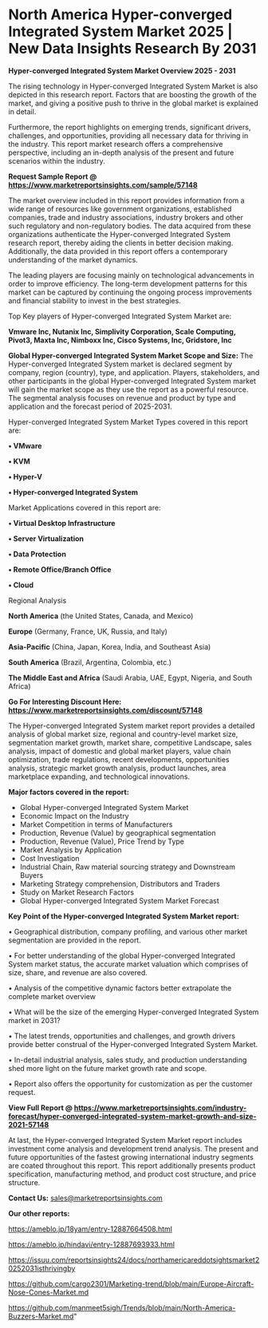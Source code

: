 # North America Hyper-converged Integrated System Market 2025 | New Data Insights Research By 2031

<Strong> Hyper-converged Integrated System Market Overview 2025 - 2031</strong>

The rising technology in Hyper-converged Integrated System Market is also depicted in this research report. Factors that are boosting the growth of the market, and giving a positive push to thrive in the global market is explained in detail.

Furthermore, the report highlights on emerging trends, significant drivers, challenges, and opportunities, providing all necessary data for thriving in the industry. This report market research offers a comprehensive perspective, including an in-depth analysis of the present and future scenarios within the industry.

<strong>Request Sample Report @ <a href=https://www.marketreportsinsights.com/sample/57148>https://www.marketreportsinsights.com/sample/57148</a></strong>

The market overview included in this report provides information from a wide range of resources like government organizations, established companies, trade and industry associations, industry brokers and other such regulatory and non-regulatory bodies. The data acquired from these organizations authenticate the Hyper-converged Integrated System research report, thereby aiding the clients in better decision making. Additionally, the data provided in this report offers a contemporary understanding of the market dynamics.

The leading players are focusing mainly on technological advancements in order to improve efficiency. The long-term development patterns for this market can be captured by continuing the ongoing process improvements and financial stability to invest in the best strategies.

Top Key players of Hyper-converged Integrated System Market are:

<strong>Vmware Inc, Nutanix Inc, Simplivity Corporation, Scale Computing, Pivot3, Maxta Inc, Nimboxx Inc, Cisco Systems, Inc, Gridstore, Inc</strong>

<strong><b>Global Hyper-converged Integrated System Market Scope and Size:</b></strong>
The Hyper-converged Integrated System market is declared segment by company, region (country), type, and application. Players, stakeholders, and other participants in the global Hyper-converged Integrated System market will gain the market scope as they use the report as a powerful resource. The segmental analysis focuses on revenue and product by type and application and the forecast period of 2025-2031.

Hyper-converged Integrated System Market Types covered in this report are:

<strong>• VMware

• KVM

• Hyper-V

• Hyper-converged Integrated System</strong>

Market Applications covered in this report are:

<strong>• Virtual Desktop Infrastructure

• Server Virtualization

• Data Protection

• Remote Office/Branch Office

• Cloud</strong> 

Regional Analysis

<strong>North America</strong> (the United States, Canada, and Mexico)

<strong>Europe</strong> (Germany, France, UK, Russia, and Italy)

<strong>Asia-Pacific</strong> (China, Japan, Korea, India, and Southeast Asia)

<strong>South America</strong> (Brazil, Argentina, Colombia, etc.)

<strong>The Middle East and Africa</strong> (Saudi Arabia, UAE, Egypt, Nigeria, and South Africa)

<strong>Go For Interesting Discount Here: <a href=https://www.marketreportsinsights.com/discount/57148>https://www.marketreportsinsights.com/discount/57148</a></strong>

The Hyper-converged Integrated System market report provides a detailed analysis of global market size, regional and country-level market size, segmentation market growth, market share, competitive Landscape, sales analysis, impact of domestic and global market players, value chain optimization, trade regulations, recent developments, opportunities analysis, strategic market growth analysis, product launches, area marketplace expanding, and technological innovations.

<strong><b>Major factors covered in the report:</b></strong>
<ul>
  <li>Global Hyper-converged Integrated System Market </li>
  <li>Economic Impact on the Industry</li>
  <li>Market Competition in terms of Manufacturers</li>
  <li>Production, Revenue (Value) by geographical segmentation</li>
  <li>Production, Revenue (Value), Price Trend by Type</li>
  <li>Market Analysis by Application</li>
  <li>Cost Investigation</li>
  <li>Industrial Chain, Raw material sourcing strategy and Downstream Buyers</li>
  <li>Marketing Strategy comprehension, Distributors and Traders</li>
  <li>Study on Market Research Factors</li>
  <li>Global Hyper-converged Integrated System Market Forecast</li>
</ul>

<strong><b>Key Point of the Hyper-converged Integrated System Market report:</b></strong>

• Geographical distribution, company profiling, and various other market segmentation are provided in the report.

• For better understanding of the global Hyper-converged Integrated System market status, the accurate market valuation which comprises of size, share, and revenue are also covered.

• Analysis of the competitive dynamic factors better extrapolate the complete market overview

• What will be the size of the emerging Hyper-converged Integrated System market in 2031?

• The latest trends, opportunities and challenges, and growth drivers provide better construal of the Hyper-converged Integrated System Market.

• In-detail industrial analysis, sales study, and production understanding shed more light on the future market growth rate and scope.

• Report also offers the opportunity for customization as per the customer request.

<strong><b>View Full Report @ <a href=https://www.marketreportsinsights.com/industry-forecast/hyper-converged-integrated-system-market-growth-and-size-2021-57148>https://www.marketreportsinsights.com/industry-forecast/hyper-converged-integrated-system-market-growth-and-size-2021-57148</a></b></strong>


At last, the Hyper-converged Integrated System Market report includes investment come analysis and development trend analysis. The present and future opportunities of the fastest growing international industry segments are coated throughout this report. This report additionally presents product specification, manufacturing method, and product cost structure, and price structure.

<strong>Contact Us:</strong>
sales@marketreportsinsights.com

<strong>Our other reports:</strong>

<a href=https://ameblo.jp/18yam/entry-12887664508.html>https://ameblo.jp/18yam/entry-12887664508.html</a>

<a href=https://ameblo.jp/hindavi/entry-12887693933.html>https://ameblo.jp/hindavi/entry-12887693933.html</a>

<a href=https://issuu.com/reportsinsights24/docs/northamericareddotsightsmarket20252031isthrivingby>https://issuu.com/reportsinsights24/docs/northamericareddotsightsmarket20252031isthrivingby</a>

<a href=https://github.com/cargo2301/Marketing-trend/blob/main/Europe-Aircraft-Nose-Cones-Market.md>https://github.com/cargo2301/Marketing-trend/blob/main/Europe-Aircraft-Nose-Cones-Market.md</a>

<a href=https://github.com/manmeet5sigh/Trends/blob/main/North-America-Buzzers-Market.md>https://github.com/manmeet5sigh/Trends/blob/main/North-America-Buzzers-Market.md</a>"
